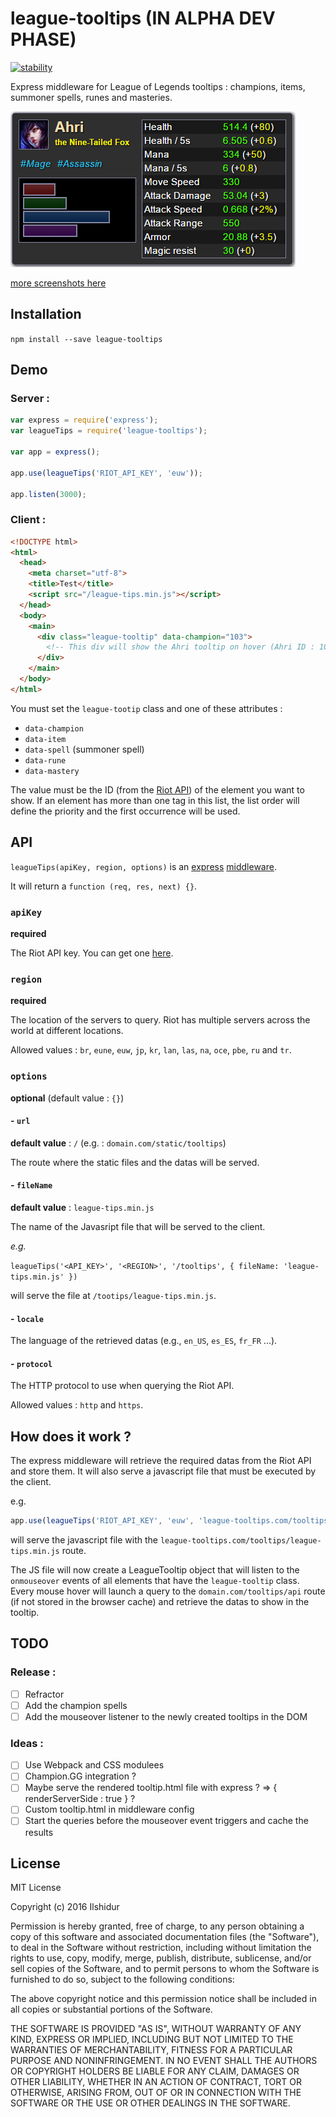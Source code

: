 # league-tooltips (IN ALPHA DEV PHASE)

[![stability](https://img.shields.io/badge/stability-experimental-orange.svg?style=flat-square)](https://nodejs.org/api/documentation.html#documentation_stability_index)

Express middleware for League of Legends tooltips : champions, items, summoner spells, runes and masteries.

![Champion tooltip](previews/champion.png)

[more screenshots here](PREVIEWS.md)

## Installation

`npm install --save league-tooltips`

## Demo

### Server :
```javascript
var express = require('express');
var leagueTips = require('league-tooltips');

var app = express();

app.use(leagueTips('RIOT_API_KEY', 'euw'));

app.listen(3000);
```

### Client :
```html
<!DOCTYPE html>
<html>
  <head>
    <meta charset="utf-8">
    <title>Test</title>
    <script src="/league-tips.min.js"></script>
  </head>
  <body>
    <main>
      <div class="league-tooltip" data-champion="103">
        <!-- This div will show the Ahri tooltip on hover (Ahri ID : 103) -->
      </div>
    </main>
  </body>
</html>
```

You must set the `league-tootip` class and one of these attributes :

* `data-champion`
* `data-item`
* `data-spell` (summoner spell)
* `data-rune`
* `data-mastery`

The value must be the ID (from the [Riot API](https://developer.riotgames.com/)) of the element you want to show. If an element has more than one tag in this list, the list order will define the priority and the first occurrence will be used.

## API

`leagueTips(apiKey, region, options)` is an [express](http://expressjs.com/) [middleware](http://expressjs.com/en/guide/using-middleware.html).

It will return a `function (req, res, next) {}`.

### `apiKey`

**required**

The Riot API key. You can get one [here](https://developer.riotgames.com/).

### `region`

**required**

The location of the servers to query.
Riot has multiple servers across the world at different locations.

Allowed values : `br`, `eune`, `euw`, `jp`, `kr`, `lan`, `las`, `na`, `oce`, `pbe`, `ru` and `tr`.

### `options`

**optional** (default value : `{}`)

#### - `url`

**default value** : `/` (e.g. : `domain.com/static/tooltips`)

The route where the static files and the datas will be served.

#### - `fileName`

**default value** : `league-tips.min.js`

The name of the Javasript file that will be served to the client.

*e.g.*

`leagueTips('<API_KEY>', '<REGION>', '/tooltips', { fileName: 'league-tips.min.js' })`

will serve the file at `/tootips/league-tips.min.js`.

#### - `locale`

The language of the retrieved datas (e.g., `en_US`, `es_ES`, `fr_FR` ...).

#### - `protocol`

The HTTP protocol to use when querying the Riot API.

Allowed values : `http` and `https`.

## How does it work ?

The express middleware will retrieve the required datas from the Riot API and store them. It will also serve a javascript file that must be executed by the client.

e.g.

```javascript
app.use(leagueTips('RIOT_API_KEY', 'euw', 'league-tooltips.com/tooltips', { fileName: 'league-tips.min.js' }));
```
will serve the javascript file with the `league-tooltips.com/tooltips/league-tips.min.js` route.

The JS file will now create a LeagueTooltip object that will listen to the `onmouseover` events of all elements that have the `league-tooltip` class.
Every mouse hover will launch a query to the `domain.com/tooltips/api` route (if not stored in the browser cache) and retrieve the datas to show in the tooltip.

## TODO

### Release :
- [ ] Refractor
- [ ] Add the champion spells
- [ ] Add the mouseover listener to the newly created tooltips in the DOM

### Ideas :
- [ ] Use Webpack and CSS modulees
- [ ] Champion.GG integration ?
- [ ] Maybe serve the rendered tooltip.html file with express ? => { renderServerSide : true } ?
- [ ] Custom tooltip.html in middleware config
- [ ] Start the queries before the mouseover event triggers and cache the results

## License

MIT License

Copyright (c) 2016 Ilshidur

Permission is hereby granted, free of charge, to any person obtaining a copy
of this software and associated documentation files (the "Software"), to deal
in the Software without restriction, including without limitation the rights
to use, copy, modify, merge, publish, distribute, sublicense, and/or sell
copies of the Software, and to permit persons to whom the Software is
furnished to do so, subject to the following conditions:

The above copyright notice and this permission notice shall be included in all
copies or substantial portions of the Software.

THE SOFTWARE IS PROVIDED "AS IS", WITHOUT WARRANTY OF ANY KIND, EXPRESS OR
IMPLIED, INCLUDING BUT NOT LIMITED TO THE WARRANTIES OF MERCHANTABILITY,
FITNESS FOR A PARTICULAR PURPOSE AND NONINFRINGEMENT. IN NO EVENT SHALL THE
AUTHORS OR COPYRIGHT HOLDERS BE LIABLE FOR ANY CLAIM, DAMAGES OR OTHER
LIABILITY, WHETHER IN AN ACTION OF CONTRACT, TORT OR OTHERWISE, ARISING FROM,
OUT OF OR IN CONNECTION WITH THE SOFTWARE OR THE USE OR OTHER DEALINGS IN THE
SOFTWARE.
